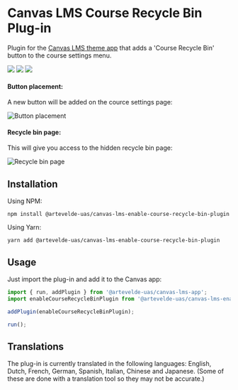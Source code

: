 # Canvas LMS Course Recycle Bin Plug-in

Plugin for the [Canvas LMS theme app](https://www.npmjs.com/package/@artevelde-uas/canvas-lms-app) that adds a
'Course Recycle Bin' button to the course settings menu.

[![](https://img.shields.io/npm/v/@artevelde-uas/canvas-lms-enable-course-recycle-bin-plugin.svg)](https://www.npmjs.com/package/@artevelde-uas/canvas-lms-enable-course-recycle-bin-plugin)
[![](https://img.shields.io/github/license/artevelde-uas/canvas-lms-enable-course-recycle-bin-plugin.svg)](https://spdx.org/licenses/MIT)
[![](https://img.shields.io/npm/dt/@artevelde-uas/canvas-lms-enable-course-recycle-bin-plugin.svg)](https://www.npmjs.com/package/@artevelde-uas/canvas-lms-enable-course-recycle-bin-plugin)

#### Button placement:

A new button will be added on the cource settings page:

![Button placement](docs/example-link.png)

#### Recycle bin page:

This will give you access to the hidden recycle bin page:

![Recycle bin page](docs/example-restore.png)

## Installation

Using NPM:

    npm install @artevelde-uas/canvas-lms-enable-course-recycle-bin-plugin

Using Yarn:

    yarn add @artevelde-uas/canvas-lms-enable-course-recycle-bin-plugin

## Usage

Just import the plug-in and add it to the Canvas app:

```javascript
import { run, addPlugin } from '@artevelde-uas/canvas-lms-app';
import enableCourseRecycleBinPlugin from '@artevelde-uas/canvas-lms-enable-course-recycle-bin-plugin';

addPlugin(enableCourseRecycleBinPlugin);

run();
```

## Translations

The plug-in is currently translated in the following languages: English, Dutch, French, German, Spanish, Italian,
Chinese and Japanese. (Some of these are done with a translation tool so they may not be accurate.)
